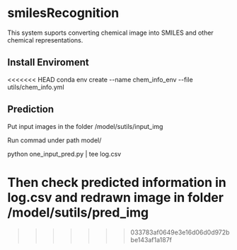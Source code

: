 # smilesRecognition
This system suports converting chemical image into SMILES and other chemical representations.

## Install Enviroment

<<<<<<< HEAD
conda env create --name chem_info_env --file utils/chem_info.yml

## Prediction

Put input images in the folder /model/sutils/input_img



Run commad under path model/

python one_input_pred.py | tee log.csv



Then check predicted information in log.csv and redrawn image in folder /model/sutils/pred_img
=======
>>>>>>> 033783af0649e3e16d06d0d972bbe143af1a187f

